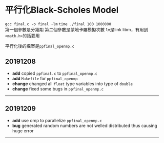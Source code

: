 平行化Black-Scholes Model
===
`gcc final.c -o final -lm`
`time ./final 100 1000000`  
第一個參數是分幾期 第二個參數是蒙地卡羅模擬次數
`lm`是link libm，有用到`<math.h>`的話要用

平行化後的檔案是`ppfinal_openmp.c`

## 20191208
- **add** copied `ppfinal.c` to `ppfinal_openmp.c`
- **add** `Makefile` for `ppfinal_openmp`
- **change** changed all `float` type variables into type of `double`
- **change** fixed some bugs in `ppfinal_openmp.c`

---
## 20191209
- **add** use omp to parallelize `ppfinal_openmp.c`
- **bug** generated random numbers are not welled distributed thus causing huge error

---